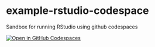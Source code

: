 # example-rstudio-codespace
Sandbox for running RStudio using github codespaces

[![Open in GitHub Codespaces](https://github.com/codespaces/badge.svg)](https://codespaces.new/krosenfeld-IDM/example-rstudio-codespace)
